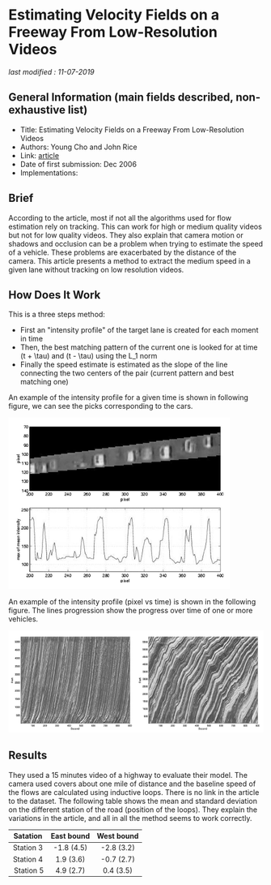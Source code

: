 # Estimating Velocity Fields on a Freeway From Low-Resolution Videos

_last modified : 11-07-2019_

## General Information (main fields described, non-exhaustive list)

- Title: Estimating Velocity Fields on a Freeway From Low-Resolution Videos
- Authors: Young Cho and John Rice
- Link: [article](https://ieeexplore.ieee.org/document/4019430)
- Date of first submission: Dec 2006
- Implementations:

## Brief

According to the article, most if not all the algorithms used for flow estimation rely on tracking. This can work for high or medium quality videos but not for low quality videos. They also explain that camera motion or shadows and occlusion can be a problem when trying to estimate the speed of a vehicle. These problems are exacerbated by the distance of the camera. This article presents a method to extract the medium speed in a given lane without tracking on low resolution videos. 

## How Does It Work

This is a three steps method:

- First an "intensity profile" of the target lane is created for each moment in time
- Then, the best matching pattern of the current one is looked for at time \(t + \tau\) and \(t - \tau\) using the L_1 norm
- Finally the speed estimate is estimated as the slope of the line connecting the two centers of the pair (current pattern and best matching one)

An example of the intensity profile for a given time is shown in following figure, we can see the picks corresponding to the cars.

![Intensity Profile](https://raw.githubusercontent.com/D3lt4lph4/papers/master/docs/images/flow/EstimatingVelocityFieldsFreewayLowResolution/intensity_profile.png "Intensity Profile")

An example of the intensity profile (pixel vs time) is shown in the following figure. The lines progression show the progress over time of one or more vehicles.

![Intensity Time Distance](https://raw.githubusercontent.com/D3lt4lph4/papers/master/docs/images/flow/EstimatingVelocityFieldsFreewayLowResolution/intensity_time_distance.png "Intensity Time Distance")

## Results

They used a 15 minutes video of a highway to evaluate their model. The camera used covers about one mile of distance and the baseline speed of the flows are calculated using inductive loops. There is no link in the article to the dataset.
The following table shows the mean and standard deviation on the different station of the road (position of the loops). They explain the variations in the article, and all in all the method seems to work correctly.

| Satation | East bound | West bound |
|:--------:|:----------:|:----------:|
| Station 3 | -1.8 (4.5) | -2.8 (3.2) |
| Station 4 | 1.9 (3.6) | -0.7 (2.7) |
| Station 5 | 4.9 (2.7) | 0.4 (3.5) |

